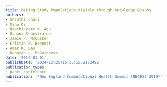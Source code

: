 ```yaml
---
title: Making Study Populations Visible through Knowledge Graphs
authors:
- Shruthi Chari
- Miao Qi
- Nkechinyere N. Agu
- Oshani Seneviratne
- Jamie P. McCusker
- Kristin P. Bennett
- Amar K. Das
- Deborah L. McGuinness
date: '2019-01-01'
publishDate: '2024-12-25T15:35:15.217249Z'
publication_types:
- paper-conference
publication: '*New England Computational Health Summit (NECHS) 2019*'
---
```

